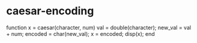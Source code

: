 # caesar-encoding

function x = caesar(character, num)
  val = double(character);
  new_val = val + num;
  encoded = char(new_val);
  x = encoded;
  disp(x);
end
